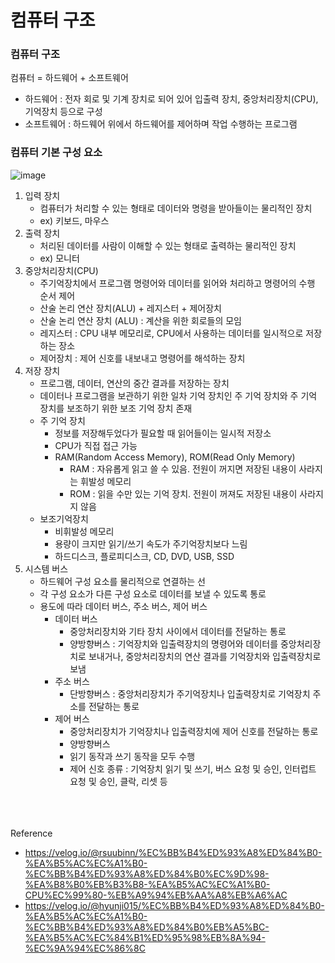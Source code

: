 # 컴퓨터 구조

### 컴퓨터 구조
컴퓨터 = 하드웨어 + 소프트웨어

* 하드웨어 : 전자 회로 및 기계 장치로 되어 있어 입출력 장치, 중앙처리장치(CPU), 기억장치 등으로 구성
* 소프트웨어 : 하드웨어 위에서 하드웨어를 제어하며 작업 수행하는 프로그램
### 컴퓨터 기본 구성 요소
![image](https://github.com/yeslcape/schedule/assets/45252618/3a34ab18-5660-4dd0-ab45-0bc47f7f6f81)
1. 입력 장치
   * 컴퓨터가 처리할 수 있는 형태로 데이터와 명령을 받아들이는 물리적인 장치
   * ex) 키보드, 마우스
2. 출력 장치
   * 처리된 데이터를 사람이 이해할 수 있는 형태로 출력하는 물리적인 장치
   * ex) 모니터
3. 중앙처리장치(CPU)
    * 주기억장치에서 프로그램 명령어와 데이터를 읽어와 처리하고 명령어의 수행 순서 제어
     * 산술 논리 연산 장치(ALU) + 레지스터 + 제어장치
      * 산술 논리 연산 장치 (ALU) : 계산을 위한 회로들의 모임
      * 레지스터 : CPU 내부 메모리로, CPU에서 사용하는 데이터를 일시적으로 저장하는 장소
      * 제어장치 : 제어 신호를 내보내고 명령어를 해석하는 장치
4. 저장 장치
    * 프로그램, 데이터, 연산의 중간 결과를 저장하는 장치
    * 데이터나 프로그램을 보관하기 위한 일차 기억 장치인 주 기억 장치와 주 기억 장치를 보조하기 위한 보조 기억 장치 존재
    * 주 기억 장치
      * 정보를 저장해두었다가 필요할 때 읽어들이는 일시적 저장소
      * CPU가 직접 접근 가능
      * RAM(Random Access Memory), ROM(Read Only Memory)
        * RAM : 자유롭게 읽고 쓸 수 있음. 전원이 꺼지면 저장된 내용이 사라지는 휘발성 메모리
        * ROM : 읽을 수만 있는 기억 장치. 전원이 꺼져도 저장된 내용이 사라지지 않음
    * 보조기억장치
      * 비휘발성 메모리
      * 용량이 크지만 읽기/쓰기 속도가 주기억장치보다 느림
      * 하드디스크, 플로피디스크, CD, DVD, USB, SSD
5. 시스템 버스
   * 하드웨어 구성 요소를 물리적으로 연결하는 선
   * 각 구성 요소가 다른 구성 요소로 데이터를 보낼 수 있도록 통로
   * 용도에 따라 데이터 버스, 주소 버스, 제어 버스
     * 데이터 버스
       * 중앙처리장치와 기타 장치 사이에서 데이터를 전달하는 통로
       * 양방향버스 : 기억장치와 입출력장치의 명령어와 데이터를 중앙처리장치로 보내거나, 중앙처리장치의 연산 결과를 기억장치와 입출력장치로 보냄
     * 주소 버스 
       * 단방향버스 : 중앙처리장치가 주기억장치나 입출력장치로 기억장치 주소를 전달하는 통로
     * 제어 버스 
       * 중앙처리장치가 기억장치나 입출력장치에 제어 신호를 전달하는 통로
       * 양방향버스
       * 읽기 동작과 쓰기 동작을 모두 수행
       * 제어 신호 종류 : 기억장치 읽기 및 쓰기, 버스 요청 및 승인, 인터럽트 요청 및 승인, 클락, 리셋 등

<br><br><br>
Reference
- https://velog.io/@rsuubinn/%EC%BB%B4%ED%93%A8%ED%84%B0-%EA%B5%AC%EC%A1%B0-%EC%BB%B4%ED%93%A8%ED%84%B0%EC%9D%98-%EA%B8%B0%EB%B3%B8-%EA%B5%AC%EC%A1%B0-CPU%EC%99%80-%EB%A9%94%EB%AA%A8%EB%A6%AC
- https://velog.io/@hyunji015/%EC%BB%B4%ED%93%A8%ED%84%B0-%EA%B5%AC%EC%A1%B0-%EC%BB%B4%ED%93%A8%ED%84%B0%EB%A5%BC-%EA%B5%AC%EC%84%B1%ED%95%98%EB%8A%94-%EC%9A%94%EC%86%8C